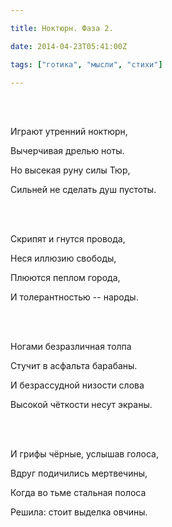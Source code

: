 ```yaml
---

title: Ноктюрн. Фаза 2.

date: 2014-04-23T05:41:00Z

tags: ["готика", "мысли", "стихи"]

---
```


<br/><br/>

Играют утренний ноктюрн,

Вычерчивая дрелью ноты.

Но высекая руну силы Тюр,

Сильней не сделать душ пустоты.

<br/><br/>

Скрипят и гнутся провода,

Неся иллюзию свободы,

Плюются пеплом города,

И толерантностью -- народы.

<br/><br/>

Ногами безразличная толпа

Стучит в асфальта барабаны.

И безрассудной низости слова

Высокой чёткости несут экраны.

<br/><br/>

И грифы чёрные, услышав голоса,

Вдруг подичились мертвечины,

Когда во тьме стальная полоса

Решила: стоит выделка овчины.